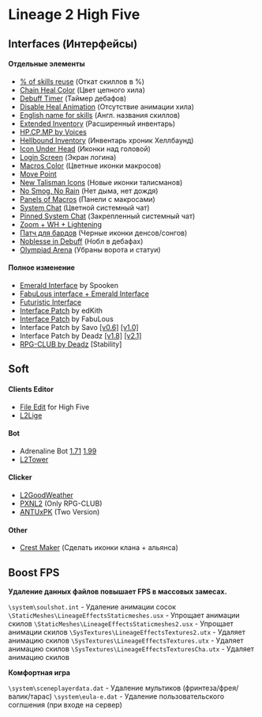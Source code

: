 

# Lineage 2 High Five



## Interfaces (Интерфейсы)

#### Отдельные элементы

- [% of skills reuse](https://yadi.sk/d/PRTNIBkVwm9syA) (Откат скиллов в %)
- [Chain Heal Color](https://yadi.sk/d/6Qnk9QjAm7mqnw) (Цвет цепного хила)
- [Debuff Timer](https://yadi.sk/d/SFJFGotbbBJKHg) (Таймер дебафов)
- [Disable Heal Animation](https://yadi.sk/d/6epI3Bv4kyCV2Q) (Отсутствие анимации хила)
- [English name for skills](https://yadi.sk/d/ctJcb8uPkpO7MQ) (Англ. названия скиллов)
- [Extended Inventory](https://yadi.sk/d/BSRPLFewZ6wE5w) (Расширенный инвентарь)
- [HP.CP.MP by Voices](https://yadi.sk/d/A7tZyxdDuXnCxg)
- [Hellbound Inventory](https://yadi.sk/d/tr0ulaIaQIZwHA) (Инвентарь хроник Хеллбаунд)
- [Icon Under Head](https://yadi.sk/d/u6Rb-MyjdiaaZw) (Иконки над головой)
- [Login Screen](https://yadi.sk/d/3iJ9hFps-D3ZnA) (Экран логина)
- [Macros Color](https://yadi.sk/d/yy1GdfXjqe4r0g) (Цветные иконки макросов)
- [Move Point](https://yadi.sk/d/CWuRfmB0dmlDsg)
- [New Talisman Icons](https://yadi.sk/d/xO0JksHcRS2y8Q) (Новые иконки талисманов)
- [No Smog, No Rain](https://yadi.sk/d/rn9cjMUoIUPI1Q) (Нет дыма, нет дождя) 
- [Panels of Macros](https://yadi.sk/d/O_KubF9OP82hQA) (Панели с макросами)
- [System Chat](https://yadi.sk/d/q_sEh1xebrmv5g) (Цветной системный чат)
- [Pinned System Chat](https://yadi.sk/d/Mcfb3xpoWoryyg) (Закрепленный системный чат)
- [Zoom + WH + Lightening](https://yadi.sk/d/rrdRBvbSS1yAEg)
- [Патч для бардов](https://yadi.sk/d/xFmHi-D2BDSGlQ) (Черные иконки денсов/сонгов)
- [Noblesse in Debuff](https://yadi.sk/d/Y2vXwhwHWnDjsw) (Нобл в дебафах)
- [Olympiad Arena](https://yadi.sk/d/GvUdRFcHdr957g) (Убраны ворота и статуи)

#### Полное изменение

- [Emerald Interface](https://yadi.sk/d/1sIn8aIqppsRgQ) by Spooken
- [FabuLous interface + Emerald Interface](https://yadi.sk/d/8f3VDrR88rFe8A)
- [Futuristic Interface](https://yadi.sk/d/1HVFdjRSJX3v0w)
- [Interface Patch](https://yadi.sk/d/2-LK9VP9KhOdBw) by edKith
- [Interface Patch](https://yadi.sk/d/UgIF33yHAVbNTA) by FabuLous
- Interface Patch by Savo [[v0.6]](https://yadi.sk/d/GUvyXRe3EWkyAA) [[v1.0]](https://yadi.sk/d/610SPPlPu24BiA)
- Interface Patch by Deadz [[v1.8]](https://yadi.sk/d/iqO-N-JRyMSLyA) [[v2.1]](https://yadi.sk/d/bC_qczL2O1D56Q)
- [RPG-CLUB by Deadz](https://yadi.sk/d/qtF-v2bs_iGwnA) [Stability]

## Soft

#### Clients Editor

- [File Edit](https://yadi.sk/d/UH1xUrPZvBtrHA) for High Five
- [L2Lige](https://yadi.sk/d/EEiXMu_rkOcDvg)

#### Bot

- Adrenaline Bot [1.71](https://yadi.sk/d/hwFjh4puRLfHiQ) [1.99](https://yadi.sk/d/aRGQaKPTO86I0Q)
- [L2Tower](https://yadi.sk/d/juDrYMnCLAF35A)

#### Clicker

- [L2GoodWeather](https://yadi.sk/d/_qpPxFvUT76dEg)
- [PXNL2](https://yadi.sk/d/nHYC3uCkm8CfBA) (Only RPG-CLUB)
- [ANTUxPK](https://yadi.sk/d/BlchvoSLgzHbsQ) (Two Version)

#### Other

- [Crest Maker](https://yadi.sk/d/uaz6gwS9HWVVBg) (Сделать иконки клана + альянса)

## Boost FPS

**Удаление данных файлов повышает FPS в массовых замесах.**

`\system\soulshot.int` - Удаление анимации сосок
`\StaticMeshes\LineageEffectsStaticmeshes.usx` - Упрощает анимации скилов 
`\StaticMeshes\LineageEffectsStaticmeshes2.usx` - Упрощает анимации скилов 
`\SysTextures\LineageEffectsTextures2.utx` - Удаляет анимацию скилов 
`\SysTextures\LineageEffectsTextures.utx` - Удаляет анимацию скилов 
`\SysTextures\LineageEffectsTexturesСha.utx` - Удаляет анимацию скилов 

**Комфортная игра**

`\system\sceneplayerdata.dat` - Удаление мультиков (фринтеза/фрея/валик/тарас)
`\system\eula-e.dat` - Удаление пользовательского соглшения (при входе на сервер) 